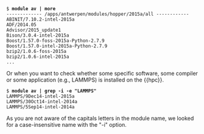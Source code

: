 <pre><code>$ <b>module av | more</b>
------------- /apps/antwerpen/modules/hopper/2015a/all ------------
ABINIT/7.10.2-intel-2015a
ADF/2014.05
Advisor/2015_update1
Bison/3.0.4-intel-2015a
Boost/1.57.0-foss-2015a-Python-2.7.9
Boost/1.57.0-intel-2015a-Python-2.7.9
bzip2/1.0.6-foss-2015a
bzip2/1.0.6-intel-2015a
...
</code></pre>

Or when you want to check whether some specific software, some compiler
or some application (e.g., LAMMPS) is installed on the {{hpc}}.

<pre><code>$ <b>module av | grep -i -e "LAMMPS"</b>
LAMMPS/9Dec14-intel-2015a
LAMMPS/30Oct14-intel-2014a
LAMMPS/5Sep14-intel-2014a
</code></pre>

As you are not aware of the capitals letters in the module name, we
looked for a case-insensitive name with the "-i" option.
